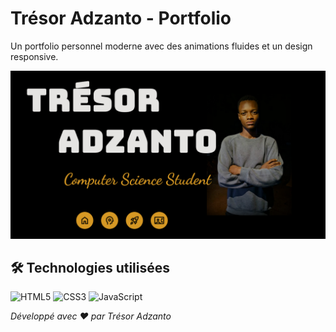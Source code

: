 #  Trésor Adzanto - Portfolio

Un portfolio personnel moderne avec des animations fluides et un design responsive.

![Capture du site](asset/image.png)

## 🛠️ Technologies utilisées

![HTML5](https://img.shields.io/badge/html5-%23E34F26.svg?style=for-the-badge&logo=html5&logoColor=white)
![CSS3](https://img.shields.io/badge/css3-%231572B6.svg?style=for-the-badge&logo=css3&logoColor=white)
![JavaScript](https://img.shields.io/badge/javascript-%23323330.svg?style=for-the-badge&logo=javascript&logoColor=%23F7DF1E)


*Développé avec ❤️ par Trésor Adzanto*